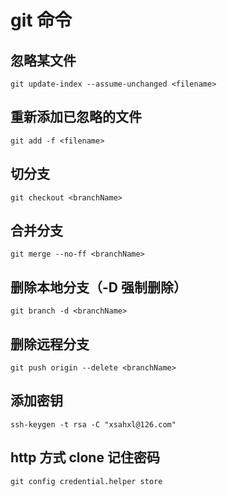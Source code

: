 # git 命令

## 忽略某文件

```shell
git update-index --assume-unchanged <filename>
```

## 重新添加已忽略的文件

```shell
git add -f <filename>
```

## 切分支

```shell
git checkout <branchName>
```

## 合并分支

```shell
git merge --no-ff <branchName>
```

## 删除本地分支（-D 强制删除）

```shell
git branch -d <branchName>
```

## 删除远程分支

```shell
git push origin --delete <branchName>
```

## 添加密钥

```shell
ssh-keygen -t rsa -C "xsahxl@126.com"
```

## http 方式 clone 记住密码

```shell
git config credential.helper store
```
